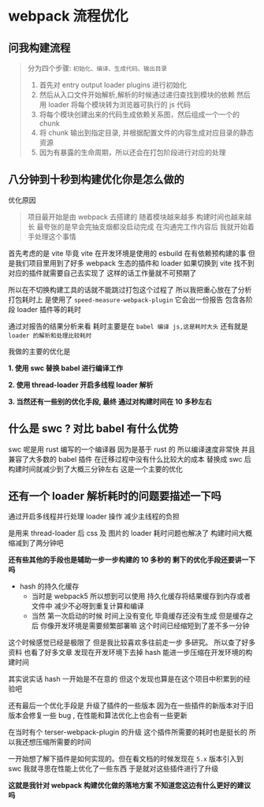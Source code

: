 # webpack 流程优化

## 问我构建流程
> 分为四个步骤: `初始化、编译、生成代码、输出目录`
> 1. 首先对 entry output loader plugins 进行初始化
> 2. 然后从入口文件开始解析,解析的时候通过递归查找到模块的依赖 然后用 loader 将每个模块转为浏览器可执行的 js 代码
> 3. 将每个模块创建出来的代码生成依赖关系图，然后组成一个一个的 chunk
> 4. 将 chunk 输出到指定目录, 并根据配置文件的内容生成对应目录的静态资源
> 5. 因为有暴露的生命周期，所以还会在打包阶段进行对应的处理
>
>

## 八分钟到十秒到构建优化你是怎么做的

优化原因
> 项目最开始是由 webpack 去搭建的 随着模块越来越多 构建时间也越来越长
> 最夸张的是早会完抽支烟都没启动完成 在沟通完工作内容后 我就开始着手处理这个事情

首先考虑的是 vite 毕竟 vite 在开发环境是使用的 esbuild 在有依赖预构建的事
但是我们项目里用到了好多 webpack 生态的插件和 loader 如果切换到 vite 找不到对应的插件就需要自己去实现了 这样的话工作量就不可预期了

所以在不切换构建工具的话就不能跳过打包这个过程了 所以我把重心放在了分析打包耗时上 是使用了
`speed-measure-webpack-plugin` 它会出一份报告
包含各阶段 loader 插件等的耗时

通过对报告的结果分析来看 耗时主要是在 `babel 编译 js,这是耗时大头` 还有就是 `loader 的解析和处理比较耗时`

我做的主要的优化是

**1. 使用 swc 替换 babel 进行编译工作**

**2. 使用 thread-loader 开启多线程 loader 解析**

**3. 当然还有一些别的优化手段, 最终 通过对构建时间在 10 多秒左右**

## 什么是 swc ? 对比 babel 有什么优势

swc 呢是用 rust 编写的一个编译器 因为是基于 rust 的 所以编译速度非常快 并且兼容了大多数的 babel 插件 在迁移过程中没有什么比较大的成本
替换成 swc 后构建时间就减少到了大概三分钟左右 这是一个主要的优化

## **还有一个 loader 解析耗时的问题要描述一下吗**

通过开启多线程并行处理 loader 操作 减少主线程的负担

是用来 thread-loader 后 css 及 图片的 loader 耗时问题也解决了 构建时间大概缩减到了两分钟吧

**还有些其他的手段也是辅助一步一步构建的 10 多秒的 剩下的优化手段还要讲一下吗**

- hash 的持久化缓存
    - 当时是 webpack5 所以想到可以使用 持久化缓存将结果缓存到内存或者文件中 减少不必呀到重复计算和编译
    - 当然 第一次启动的时候 时间上没有变化 毕竟缓存还没有生成 但是缓存之后 你像开发环境是需要频繁部署嘛 这个时间已经缩短到了差不多一分钟

这个时候感觉已经是极限了 但是我比较喜欢多往前走一步 多研究。 所以查了好多资料 也看了好多文章 发现在开发环境下去掉 hash
能进一步压缩在开发环境的构建时间

其实说实话 hash 一开始是不在意的 但这个发现也算是在这个项目中积累到的经验吧

还有最后一个优化手段是 升级了插件的一些版本 因为在一些插件的新版本对于旧版本会修复一些 bug , 在性能和算法优化上也会有一些更新

在当时有个 terser-webpack-plugin 的升级 这个插件所需要的耗时也是挺长的 所以我还想压缩所需要的时间

一开始想了解下插件是如何实现的。但在看文档的时候发现在 `5.x` 版本引入到 swc 我就寻思在性能上优化了一些东西 于是就对这些插件进行了升级

**这就是我针对 webpack 构建优化做的落地方案 不知道您这边有什么更好的建议吗**


<Gitalk />
